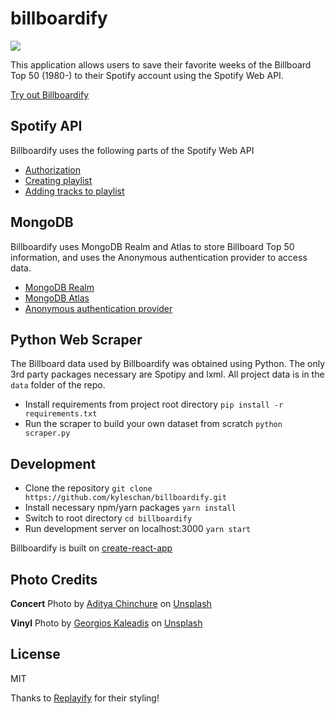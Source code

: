 # billboardify
![](docs/billboardify_usage.gif)

This application allows users to save their favorite weeks of the Billboard Top 50 (1980-) to their Spotify account using the Spotify Web API.

[Try out Billboardify](https://kyleschan.github.io/billboardify)

## Spotify API

Billboardify uses the following parts of the Spotify Web API

- [Authorization](https://developer.spotify.com/documentation/general/guides/authorization-guide/#implicit-grant-flow)
- [Creating playlist](https://developer.spotify.com/documentation/web-api/reference/playlists/create-playlist/)
- [Adding tracks to playlist](https://developer.spotify.com/documentation/web-api/reference/playlists/add-tracks-to-playlist/)

## MongoDB

Billboardify uses MongoDB Realm and Atlas to store Billboard Top 50 information, and uses the Anonymous authentication provider to access data.

- [MongoDB Realm](https://docs.mongodb.com/realm/)
- [MongoDB Atlas](https://docs.atlas.mongodb.com/)
- [Anonymous authentication provider](https://docs.mongodb.com/realm/authentication/anonymous/)

## Python Web Scraper

The Billboard data used by Billboardify was obtained using Python.  The only 3rd party packages necessary are Spotipy and lxml.
All project data is in the `data` folder of the repo.

- Install requirements from project root directory `pip install -r requirements.txt`
- Run the scraper to build your own dataset from scratch `python scraper.py`

## Development
- Clone the repository `git clone https://github.com/kyleschan/billboardify.git`
- Install necessary npm/yarn packages `yarn install`
- Switch to root directory `cd billboardify`
- Run development server on localhost:3000 `yarn start`

Billboardify is built on [create-react-app](https://github.com/facebook/create-react-app)

## Photo Credits

**Concert**
Photo by [Aditya Chinchure](https://unsplash.com/photos/ZhQCZjr9fHo) on [Unsplash](https://unsplash.com/)

**Vinyl**
Photo by [Georgios Kaleadis](https://unsplash.com/photos/aBTfTMsOCOI) on [Unsplash](https://unsplash.com/)


## License
MIT

Thanks to [Replayify](https://github.com/palampinen/replayify/tree/master/src) for their styling!
